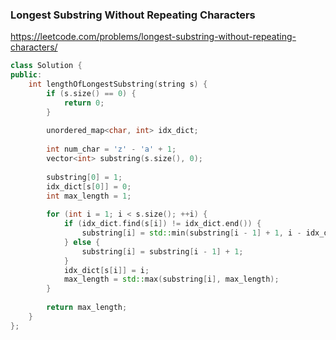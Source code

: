 ### Longest Substring Without Repeating Characters

<https://leetcode.com/problems/longest-substring-without-repeating-characters/>

```C++
class Solution {
public:
    int lengthOfLongestSubstring(string s) {
        if (s.size() == 0) {
            return 0;
        }
        
        unordered_map<char, int> idx_dict;
        
        int num_char = 'z' - 'a' + 1;
        vector<int> substring(s.size(), 0);
        
        substring[0] = 1;
        idx_dict[s[0]] = 0;
        int max_length = 1;
        
        for (int i = 1; i < s.size(); ++i) {
            if (idx_dict.find(s[i]) != idx_dict.end()) {
                substring[i] = std::min(substring[i - 1] + 1, i - idx_dict[s[i]]);
            } else {
                substring[i] = substring[i - 1] + 1;
            }
            idx_dict[s[i]] = i;
            max_length = std::max(substring[i], max_length); 
        }
        
        return max_length;
    }
};
```
